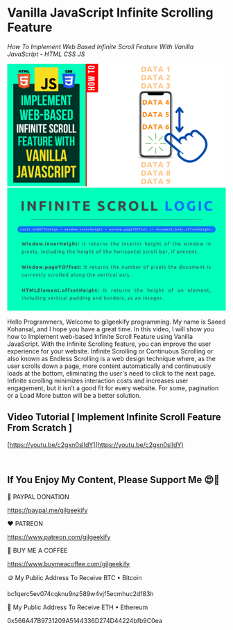 # Vanilla JavaScript Infinite Scrolling Feature

_How To Implement Web Based Infinite Scroll Feature With Vanilla JavaScript - HTML CSS JS_

![YouTube Thumbnail](https://raw.githubusercontent.com/saeedkohansal/Vanilla-JavaScript-Infinite-Scroll-HTML-CSS-JS/main/image/Vanilla-JavaScript-Infinite-Scroll-HTML-CSS-JS.png "YouTube Thumbnail")
![Vanilla JavaScript Infinite Scrolling Feature Logic](https://raw.githubusercontent.com/saeedkohansal/Vanilla-JavaScript-Infinite-Scroll-HTML-CSS-JS/main/image/Vanilla-JavaScript-Infinite-Scrolling-Feature-Logic.png "Vanilla JavaScript Infinite Scrolling Feature Logic")

Hello Programmers, Welcome to gilgeekify programming. My name is Saeed Kohansal, and I hope you have a great time. In this video, I will show you how to Implement web-based Infinite Scroll Feature using Vanilla JavaScript. With the Infinite Scrolling feature, you can improve the user experience for your website. Infinite Scrolling or Continuous Scrolling or also known as Endless Scrolling is a web design technique where, as the user scrolls down a page, more content automatically and continuously loads at the bottom, eliminating the user's need to click to the next page. Infinite scrolling minimizes interaction costs and increases user engagement, but it isn’t a good fit for every website. For some, pagination or a Load More button will be a better solution.

## Video Tutorial [ Implement Infinite Scroll Feature From Scratch ]
[https://youtu.be/c2gxn0slIdY](https://youtu.be/c2gxn0slIdY)

 

## If You Enjoy My Content, Please Support Me 😍🙏

💙 PAYPAL DONATION

https://paypal.me/gilgeekify

❤️ PATREON

https://www.patreon.com/gilgeekify

💛 BUY ME A COFFEE

https://www.buymeacoffee.com/gilgeekify

🪙 My Public Address To Receive BTC • Bitcoin

bc1qerc5ev074cqknu9nz589w4vjf5ecmhuc2df83h

🥈 My Public Address To Receive ETH • Ethereum

0x566A47B9731209A5144336D274D44224bfb9C0ea
